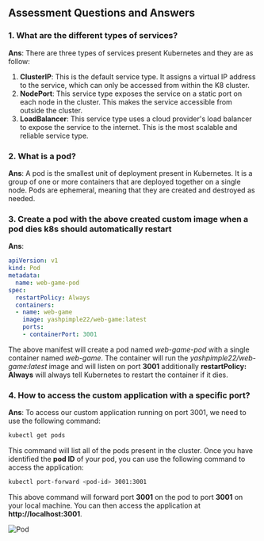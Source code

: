 ## Assessment Questions and Answers

### 1. What are the different types of services?

**Ans**:
There are three types of services present Kubernetes and they are as follow:

1. **ClusterIP**: This is the default service type. It assigns a virtual IP address to the service, which can only be accessed from within the K8 cluster.
2. **NodePort**: This service type exposes the service on a static port on each node in the cluster. This makes the service accessible from outside the cluster.
3. **LoadBalancer**: This service type uses a cloud provider's load balancer to expose the service to the internet. This is the most scalable and reliable service type.
 
### 2. What is a pod? 

**Ans**: 
A pod is the smallest unit of deployment present in Kubernetes. It is a group of one or more containers that are deployed together on a single node. 
Pods are ephemeral, meaning that they are created and destroyed as needed.

### 3. Create a pod with the above created custom image when a pod dies k8s should automatically restart

**Ans**:
```yaml
apiVersion: v1
kind: Pod
metadata:
  name: web-game-pod
spec:
  restartPolicy: Always
  containers:
  - name: web-game
    image: yashpimple22/web-game:latest
    ports:
    - containerPort: 3001
```
The above manifest will create a pod named *web-game-pod* with a single container named *web-game*. The container will run the *yashpimple22/web-game:latest* image and 
will listen on port **3001** additionally **restartPolicy: Always** will always tell Kubernetes to restart the container if it dies.

### 4. How to access the custom application with a specific port?

**Ans**:
To access our custom application running on port 3001, we need to use the following command:

```bash
kubectl get pods
```
This command will list all of the pods present in the cluster. Once you have identified the **pod ID** of your pod, you can use the following command to access the application:

```bash
kubectl port-forward <pod-id> 3001:3001
```
This above command will forward port **3001** on the pod to port **3001** on your local machine. You can then access the application at **http://localhost:3001**.

![Pod](https://github.com/YashPimple/DevOps-Internship-Assesment/assets/97302447/90e7ce17-0072-40d2-9b7a-b94ad883a6a8)
